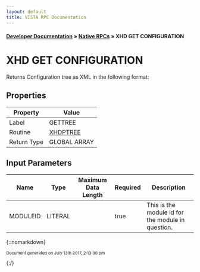 ```yaml
---
layout: default
title: VISTA RPC Documentation
---
```


#### [Developer Documentation](../index) &#187; [Native RPCs](TableOfContents) &#187; XHD GET CONFIGURATION<br/>
# XHD GET CONFIGURATION

Returns Configuration tree as XML in the following format:

## Properties

Property | Value
--- | ---
Label | GETTREE
Routine | [XHDPTREE](http://code.osehra.org/dox/Routine_XHDPTREE_source.html)
Return Type | GLOBAL ARRAY


## Input Parameters

Name | Type | Maximum Data Length | Required | Description
--- | --- | --- | --- | ---
MODULEID | LITERAL |  | true | This is the module id for the module in question.



{::nomarkdown} <br/><p style="font-size: 11px">Document generated on July 13th 2017, 2:13:30 pm</p>{:/}